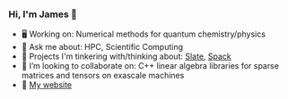 ### Hi, I'm James 👋
- :desktop_computer:  Working on: Numerical methods for quantum chemistry/physics
- 💬 Ask me about: HPC, Scientific Computing
- 🤔  Projects I'm tinkering with/thinking about: [Slate](https://bitbucket.org/icl/slate/src/master/), [Spack](https://github.com/spack/spack)
- 👯 I’m looking to collaborate on: C++ linear algebra libraries for sparse matrices and tensors on exascale machines
- :rocket:  [My website](http://jamesetsmith.github.io/)


<!--
**jamesETsmith/jamesETsmith** is a ✨ _special_ ✨ repository because its `README.md` (this file) appears on your GitHub profile.

Here are some ideas to get you started:

- 🔭 I’m currently working on ...
- 🌱 I’m currently learning ...
- 👯 I’m looking to collaborate on ...
- 🤔 I’m looking for help with ...
- 💬 Ask me about ...
- 📫 How to reach me: ...
- 😄 Pronouns: ...
- ⚡ Fun fact: ...
-->
